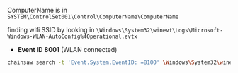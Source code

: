 ComputerName is in
`SYSTEM\ControlSet001\Control\ComputerName\ComputerName`

finding wifi SSID by looking in 
`\Windows\System32\winevt\Logs\Microsoft-Windows-WLAN-AutoConfig%4Operational.evtx`
- **Event ID 8001** (WLAN connected)

``` sh
chainsaw search -t 'Event.System.EventID: =8100' \Windows\System32\winevt\Logs\Microsoft-Windows-WLAN-AutoConfig%4Operational.evtx
```
